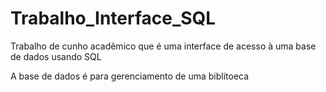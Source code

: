 # Trabalho_Interface_SQL
Trabalho de cunho acadêmico que é uma interface de acesso à uma base de dados usando SQL


A base de dados é para gerenciamento de uma biblitoeca

